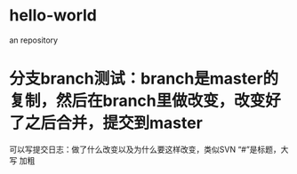# hello-world
an repository
# 分支branch测试：branch是master的复制，然后在branch里做改变，改变好了之后合并，提交到master
可以写提交日志：做了什么改变以及为什么要这样改变，类似SVN
“#”是标题，大写 加粗
